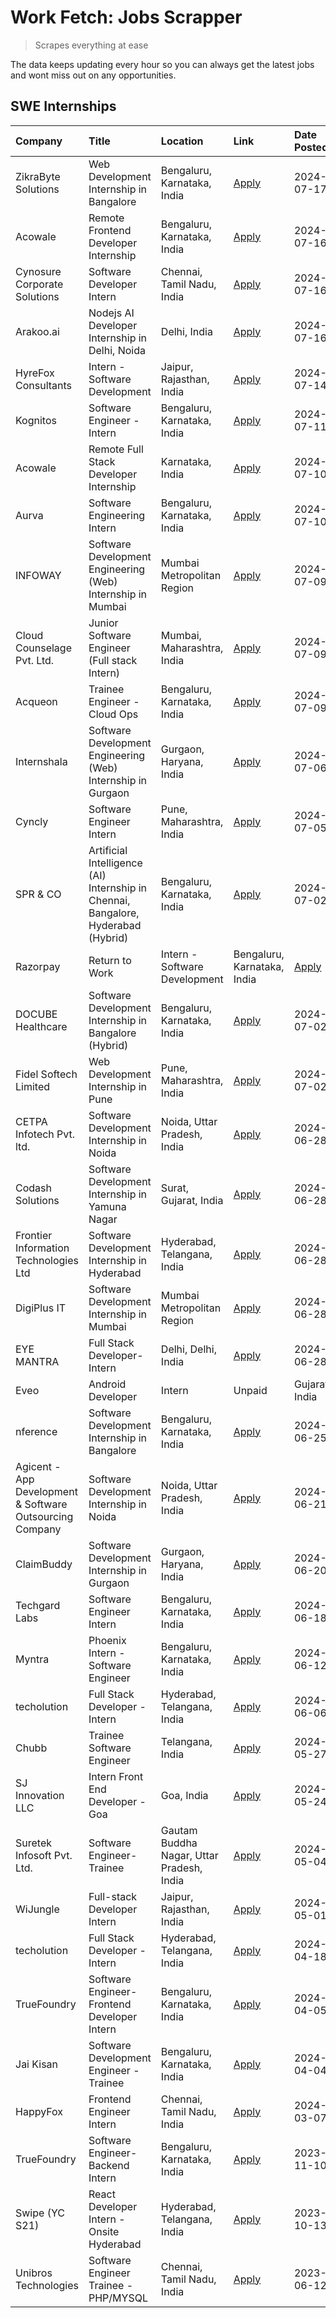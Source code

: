 # Work Fetch: Jobs Scrapper
> Scrapes everything at ease

The data keeps updating every hour so you can always get the latest jobs and wont miss out on any opportunities.

## SWE Internships
<!--START_SECTION:workfetch-->
| Company                                                  | Title                                                                             | Location                                  | Link                                                                                                                                                                                                                                                                                             | Date Posted   |
|:---------------------------------------------------------|:----------------------------------------------------------------------------------|:------------------------------------------|:-------------------------------------------------------------------------------------------------------------------------------------------------------------------------------------------------------------------------------------------------------------------------------------------------|:--------------|
| ZikraByte Solutions                                      | Web Development Internship in Bangalore                                           | Bengaluru, Karnataka, India               | [Apply](https://in.linkedin.com/jobs/view/web-development-internship-in-bangalore-at-zikrabyte-solutions-3978596765?position=58&pageNum=0&refId=iToNvsPR3VeJV9V1IUIDAg%3D%3D&trackingId=gHY5OqBnMC9FieZ6FStBPQ%3D%3D&trk=public_jobs_jserp-result_search-card)                                   | 2024-07-17    |
| Acowale                                                  | Remote Frontend Developer  Internship                                             | Bengaluru, Karnataka, India               | [Apply](https://in.linkedin.com/jobs/view/remote-frontend-developer-internship-at-acowale-3977961421?position=6&pageNum=0&refId=iToNvsPR3VeJV9V1IUIDAg%3D%3D&trackingId=fXuRm6DjuISThDKybvmaQg%3D%3D&trk=public_jobs_jserp-result_search-card)                                                   | 2024-07-16    |
| Cynosure Corporate Solutions                             | Software Developer Intern                                                         | Chennai, Tamil Nadu, India                | [Apply](https://in.linkedin.com/jobs/view/software-developer-intern-at-cynosure-corporate-solutions-3977961460?position=49&pageNum=0&refId=iToNvsPR3VeJV9V1IUIDAg%3D%3D&trackingId=eBXUMGy2e2tJ26yv79yx9Q%3D%3D&trk=public_jobs_jserp-result_search-card)                                        | 2024-07-16    |
| Arakoo.ai                                                | Nodejs AI Developer Internship in Delhi, Noida                                    | Delhi, India                              | [Apply](https://in.linkedin.com/jobs/view/nodejs-ai-developer-internship-in-delhi-noida-at-arakoo-ai-3976424556?position=53&pageNum=0&refId=iToNvsPR3VeJV9V1IUIDAg%3D%3D&trackingId=vtagHLhdAbXKiXm6SG0BBg%3D%3D&trk=public_jobs_jserp-result_search-card)                                       | 2024-07-16    |
| HyreFox Consultants                                      | Intern - Software Development                                                     | Jaipur, Rajasthan, India                  | [Apply](https://in.linkedin.com/jobs/view/intern-software-development-at-hyrefox-consultants-3975991352?position=57&pageNum=0&refId=iToNvsPR3VeJV9V1IUIDAg%3D%3D&trackingId=g2dlwwhhGMUmauSoX%2Bf%2F2A%3D%3D&trk=public_jobs_jserp-result_search-card)                                           | 2024-07-14    |
| Kognitos                                                 | Software Engineer - Intern                                                        | Bengaluru, Karnataka, India               | [Apply](https://in.linkedin.com/jobs/view/software-engineer-intern-at-kognitos-3973566759?position=14&pageNum=0&refId=iToNvsPR3VeJV9V1IUIDAg%3D%3D&trackingId=WmG1uRRpO%2BnPNATQ94nuUw%3D%3D&trk=public_jobs_jserp-result_search-card)                                                           | 2024-07-11    |
| Acowale                                                  | Remote Full Stack Developer Internship                                            | Karnataka, India                          | [Apply](https://in.linkedin.com/jobs/view/remote-full-stack-developer-internship-at-acowale-3971889398?position=4&pageNum=0&refId=iToNvsPR3VeJV9V1IUIDAg%3D%3D&trackingId=h01g5zd7G3bBqZ3Bfeu%2FmA%3D%3D&trk=public_jobs_jserp-result_search-card)                                               | 2024-07-10    |
| Aurva                                                    | Software Engineering Intern                                                       | Bengaluru, Karnataka, India               | [Apply](https://in.linkedin.com/jobs/view/software-engineering-intern-at-aurva-3972234446?position=36&pageNum=0&refId=iToNvsPR3VeJV9V1IUIDAg%3D%3D&trackingId=dWrIotY09rvnU%2F7ylyDy8g%3D%3D&trk=public_jobs_jserp-result_search-card)                                                           | 2024-07-10    |
| INFOWAY                                                  | Software Development Engineering (Web) Internship in Mumbai                       | Mumbai Metropolitan Region                | [Apply](https://in.linkedin.com/jobs/view/software-development-engineering-web-internship-in-mumbai-at-infoway-3971357588?position=16&pageNum=0&refId=iToNvsPR3VeJV9V1IUIDAg%3D%3D&trackingId=rGcasuGvzW7QZl32JEHQyA%3D%3D&trk=public_jobs_jserp-result_search-card)                             | 2024-07-09    |
| Cloud Counselage Pvt. Ltd.                               | Junior Software Engineer (Full stack Intern)                                      | Mumbai, Maharashtra, India                | [Apply](https://in.linkedin.com/jobs/view/junior-software-engineer-full-stack-intern-at-cloud-counselage-pvt-ltd-3967725851?position=26&pageNum=0&refId=iToNvsPR3VeJV9V1IUIDAg%3D%3D&trackingId=%2F3MUYcbm89HBW6yYMf4Zgw%3D%3D&trk=public_jobs_jserp-result_search-card)                         | 2024-07-09    |
| Acqueon                                                  | Trainee Engineer - Cloud Ops                                                      | Bengaluru, Karnataka, India               | [Apply](https://in.linkedin.com/jobs/view/trainee-engineer-cloud-ops-at-acqueon-3971538216?position=39&pageNum=0&refId=iToNvsPR3VeJV9V1IUIDAg%3D%3D&trackingId=nKal2B7sQxQFj01CJIVoWA%3D%3D&trk=public_jobs_jserp-result_search-card)                                                            | 2024-07-09    |
| Internshala                                              | Software Development Engineering (Web) Internship in Gurgaon                      | Gurgaon, Haryana, India                   | [Apply](https://in.linkedin.com/jobs/view/software-development-engineering-web-internship-in-gurgaon-at-internshala-3969146269?position=2&pageNum=0&refId=iToNvsPR3VeJV9V1IUIDAg%3D%3D&trackingId=NhIBRVi0kKOwKJ6ruNnU%2Fg%3D%3D&trk=public_jobs_jserp-result_search-card)                       | 2024-07-06    |
| Cyncly                                                   | Software Engineer Intern                                                          | Pune, Maharashtra, India                  | [Apply](https://in.linkedin.com/jobs/view/software-engineer-intern-at-cyncly-3967695430?position=31&pageNum=0&refId=iToNvsPR3VeJV9V1IUIDAg%3D%3D&trackingId=L393flH%2BSizUCeAVeFf0eg%3D%3D&trk=public_jobs_jserp-result_search-card)                                                             | 2024-07-05    |
| SPR & CO                                                 | Artificial Intelligence (AI) Internship in Chennai, Bangalore, Hyderabad (Hybrid) | Bengaluru, Karnataka, India               | [Apply](https://in.linkedin.com/jobs/view/artificial-intelligence-ai-internship-in-chennai-bangalore-hyderabad-hybrid-at-spr-co-3965687745?position=17&pageNum=0&refId=iToNvsPR3VeJV9V1IUIDAg%3D%3D&trackingId=UjyiG4AIOmgDu10a8IaCgg%3D%3D&trk=public_jobs_jserp-result_search-card)            | 2024-07-02    |
| Razorpay                                                 | Return to Work | Intern - Software Development                                    | Bengaluru, Karnataka, India               | [Apply](https://in.linkedin.com/jobs/view/return-to-work-intern-software-development-at-razorpay-3962938585?position=18&pageNum=0&refId=iToNvsPR3VeJV9V1IUIDAg%3D%3D&trackingId=MtNoxTTWi0GrIj1x5QQCeg%3D%3D&trk=public_jobs_jserp-result_search-card)                                           | 2024-07-02    |
| DOCUBE Healthcare                                        | Software Development Internship in Bangalore (Hybrid)                             | Bengaluru, Karnataka, India               | [Apply](https://in.linkedin.com/jobs/view/software-development-internship-in-bangalore-hybrid-at-docube-healthcare-3965687648?position=24&pageNum=0&refId=iToNvsPR3VeJV9V1IUIDAg%3D%3D&trackingId=EqQdYWaqMdDn2%2F0YLq2Nyw%3D%3D&trk=public_jobs_jserp-result_search-card)                       | 2024-07-02    |
| Fidel Softech Limited                                    | Web Development Internship in Pune                                                | Pune, Maharashtra, India                  | [Apply](https://in.linkedin.com/jobs/view/web-development-internship-in-pune-at-fidel-softech-limited-3965691167?position=30&pageNum=0&refId=iToNvsPR3VeJV9V1IUIDAg%3D%3D&trackingId=1z5T59wLxCLBiFzLBKunQg%3D%3D&trk=public_jobs_jserp-result_search-card)                                      | 2024-07-02    |
| CETPA Infotech Pvt. ltd.                                 | Software Development Internship in Noida                                          | Noida, Uttar Pradesh, India               | [Apply](https://in.linkedin.com/jobs/view/software-development-internship-in-noida-at-cetpa-infotech-pvt-ltd-3963048665?position=3&pageNum=0&refId=iToNvsPR3VeJV9V1IUIDAg%3D%3D&trackingId=uV8VaTgIAXeBaWUzpzlz4g%3D%3D&trk=public_jobs_jserp-result_search-card)                                | 2024-06-28    |
| Codash Solutions                                         | Software Development Internship in Yamuna Nagar                                   | Surat, Gujarat, India                     | [Apply](https://in.linkedin.com/jobs/view/software-development-internship-in-yamuna-nagar-at-codash-solutions-3963050624?position=7&pageNum=0&refId=iToNvsPR3VeJV9V1IUIDAg%3D%3D&trackingId=0dresBRV2%2F2%2BsypEmRbgUA%3D%3D&trk=public_jobs_jserp-result_search-card)                           | 2024-06-28    |
| Frontier Information Technologies Ltd                    | Software Development Internship in Hyderabad                                      | Hyderabad, Telangana, India               | [Apply](https://in.linkedin.com/jobs/view/software-development-internship-in-hyderabad-at-frontier-information-technologies-ltd-3963053272?position=15&pageNum=0&refId=iToNvsPR3VeJV9V1IUIDAg%3D%3D&trackingId=5IPpkE4MoHiv1PqrX%2BaKUA%3D%3D&trk=public_jobs_jserp-result_search-card)          | 2024-06-28    |
| DigiPlus IT                                              | Software Development Internship in Mumbai                                         | Mumbai Metropolitan Region                | [Apply](https://in.linkedin.com/jobs/view/software-development-internship-in-mumbai-at-digiplus-it-3963053036?position=25&pageNum=0&refId=iToNvsPR3VeJV9V1IUIDAg%3D%3D&trackingId=euPHsrPAAb75ILVyadWh2Q%3D%3D&trk=public_jobs_jserp-result_search-card)                                         | 2024-06-28    |
| EYE MANTRA                                               | Full Stack Developer- Intern                                                      | Delhi, Delhi, India                       | [Apply](https://in.linkedin.com/jobs/view/full-stack-developer-intern-at-eye-mantra-3960988037?position=40&pageNum=0&refId=iToNvsPR3VeJV9V1IUIDAg%3D%3D&trackingId=QmmlzwbkhUUpjSKci9dcsA%3D%3D&trk=public_jobs_jserp-result_search-card)                                                        | 2024-06-28    |
| Eveo                                                     | Android Developer | Intern | Unpaid                                               | Gujarat, India                            | [Apply](https://in.linkedin.com/jobs/view/android-developer-intern-unpaid-at-eveo-3960661097?position=55&pageNum=0&refId=iToNvsPR3VeJV9V1IUIDAg%3D%3D&trackingId=u09y4%2Fj%2Bj3jJyHiafRrhcA%3D%3D&trk=public_jobs_jserp-result_search-card)                                                      | 2024-06-27    |
| nference                                                 | Software Development Internship in Bangalore                                      | Bengaluru, Karnataka, India               | [Apply](https://in.linkedin.com/jobs/view/software-development-internship-in-bangalore-at-nference-3959057170?position=12&pageNum=0&refId=iToNvsPR3VeJV9V1IUIDAg%3D%3D&trackingId=uaA%2BrJPdqUJPLXawzstfng%3D%3D&trk=public_jobs_jserp-result_search-card)                                       | 2024-06-25    |
| Agicent - App Development & Software Outsourcing Company | Software Development Internship in Noida                                          | Noida, Uttar Pradesh, India               | [Apply](https://in.linkedin.com/jobs/view/software-development-internship-in-noida-at-agicent-app-development-software-outsourcing-company-3956371813?position=13&pageNum=0&refId=iToNvsPR3VeJV9V1IUIDAg%3D%3D&trackingId=MyHuKkjuBpF2tRh3OvosHg%3D%3D&trk=public_jobs_jserp-result_search-card) | 2024-06-21    |
| ClaimBuddy                                               | Software Development Internship in Gurgaon                                        | Gurgaon, Haryana, India                   | [Apply](https://in.linkedin.com/jobs/view/software-development-internship-in-gurgaon-at-claimbuddy-3954443602?position=11&pageNum=0&refId=iToNvsPR3VeJV9V1IUIDAg%3D%3D&trackingId=grWgc5%2ByRjp9FSzBSSERRw%3D%3D&trk=public_jobs_jserp-result_search-card)                                       | 2024-06-20    |
| Techgard Labs                                            | Software Engineer Intern                                                          | Bengaluru, Karnataka, India               | [Apply](https://in.linkedin.com/jobs/view/software-engineer-intern-at-techgard-labs-3953267005?position=35&pageNum=0&refId=iToNvsPR3VeJV9V1IUIDAg%3D%3D&trackingId=p0P8R93twhLRttWx9W6IXQ%3D%3D&trk=public_jobs_jserp-result_search-card)                                                        | 2024-06-18    |
| Myntra                                                   | Phoenix Intern - Software Engineer                                                | Bengaluru, Karnataka, India               | [Apply](https://in.linkedin.com/jobs/view/phoenix-intern-software-engineer-at-myntra-3947244832?position=32&pageNum=0&refId=iToNvsPR3VeJV9V1IUIDAg%3D%3D&trackingId=4unuJqLm8dGGJ7BOqiZGcA%3D%3D&trk=public_jobs_jserp-result_search-card)                                                       | 2024-06-12    |
| techolution                                              | Full Stack Developer - Intern                                                     | Hyderabad, Telangana, India               | [Apply](https://in.linkedin.com/jobs/view/full-stack-developer-intern-at-techolution-3947911862?position=41&pageNum=0&refId=iToNvsPR3VeJV9V1IUIDAg%3D%3D&trackingId=Pz7Yzv9cV0qF2TJxO7hGrQ%3D%3D&trk=public_jobs_jserp-result_search-card)                                                       | 2024-06-06    |
| Chubb                                                    | Trainee Software Engineer                                                         | Telangana, India                          | [Apply](https://in.linkedin.com/jobs/view/trainee-software-engineer-at-chubb-3955950075?position=22&pageNum=0&refId=iToNvsPR3VeJV9V1IUIDAg%3D%3D&trackingId=LGChgbz5cGZqfIZscyTmrQ%3D%3D&trk=public_jobs_jserp-result_search-card)                                                               | 2024-05-27    |
| SJ Innovation LLC                                        | Intern Front End Developer - Goa                                                  | Goa, India                                | [Apply](https://in.linkedin.com/jobs/view/intern-front-end-developer-goa-at-sj-innovation-llc-3931678611?position=8&pageNum=0&refId=iToNvsPR3VeJV9V1IUIDAg%3D%3D&trackingId=kEHbdRPbbMvbpJUydxhGfA%3D%3D&trk=public_jobs_jserp-result_search-card)                                               | 2024-05-24    |
| Suretek Infosoft Pvt. Ltd.                               | Software Engineer-Trainee                                                         | Gautam Buddha Nagar, Uttar Pradesh, India | [Apply](https://in.linkedin.com/jobs/view/software-engineer-trainee-at-suretek-infosoft-pvt-ltd-3916999948?position=27&pageNum=0&refId=iToNvsPR3VeJV9V1IUIDAg%3D%3D&trackingId=UN9huRdoDzePmL5IUkKxgQ%3D%3D&trk=public_jobs_jserp-result_search-card)                                            | 2024-05-04    |
| WiJungle                                                 | Full-stack Developer Intern                                                       | Jaipur, Rajasthan, India                  | [Apply](https://in.linkedin.com/jobs/view/full-stack-developer-intern-at-wijungle-3912864543?position=54&pageNum=0&refId=iToNvsPR3VeJV9V1IUIDAg%3D%3D&trackingId=iSv8EuKq7UCYP17tNYh5Iw%3D%3D&trk=public_jobs_jserp-result_search-card)                                                          | 2024-05-01    |
| techolution                                              | Full Stack Developer - Intern                                                     | Hyderabad, Telangana, India               | [Apply](https://in.linkedin.com/jobs/view/full-stack-developer-intern-at-techolution-3904814977?position=50&pageNum=0&refId=iToNvsPR3VeJV9V1IUIDAg%3D%3D&trackingId=xxhj5g1INfGPNQ97DC37hg%3D%3D&trk=public_jobs_jserp-result_search-card)                                                       | 2024-04-18    |
| TrueFoundry                                              | Software Engineer- Frontend Developer Intern                                      | Bengaluru, Karnataka, India               | [Apply](https://in.linkedin.com/jobs/view/software-engineer-frontend-developer-intern-at-truefoundry-3887320206?position=21&pageNum=0&refId=iToNvsPR3VeJV9V1IUIDAg%3D%3D&trackingId=b%2B5T%2Bg%2BRpvTxAkrjSubtMA%3D%3D&trk=public_jobs_jserp-result_search-card)                                 | 2024-04-05    |
| Jai Kisan                                                | Software Development Engineer - Trainee                                           | Bengaluru, Karnataka, India               | [Apply](https://in.linkedin.com/jobs/view/software-development-engineer-trainee-at-jai-kisan-3913911193?position=23&pageNum=0&refId=iToNvsPR3VeJV9V1IUIDAg%3D%3D&trackingId=4kbSgndz4HSYHmv1D7JrLw%3D%3D&trk=public_jobs_jserp-result_search-card)                                               | 2024-04-04    |
| HappyFox                                                 | Frontend Engineer Intern                                                          | Chennai, Tamil Nadu, India                | [Apply](https://in.linkedin.com/jobs/view/frontend-engineer-intern-at-happyfox-3848357951?position=59&pageNum=0&refId=iToNvsPR3VeJV9V1IUIDAg%3D%3D&trackingId=TBtXG%2B80f%2FCUfyiohgIF%2BQ%3D%3D&trk=public_jobs_jserp-result_search-card)                                                       | 2024-03-07    |
| TrueFoundry                                              | Software Engineer-Backend Intern                                                  | Bengaluru, Karnataka, India               | [Apply](https://in.linkedin.com/jobs/view/software-engineer-backend-intern-at-truefoundry-3779508170?position=37&pageNum=0&refId=iToNvsPR3VeJV9V1IUIDAg%3D%3D&trackingId=cRolHH8iU9mrohg%2FQrT0Ng%3D%3D&trk=public_jobs_jserp-result_search-card)                                                | 2023-11-10    |
| Swipe (YC S21)                                           | React Developer Intern - Onsite Hyderabad                                         | Hyderabad, Telangana, India               | [Apply](https://in.linkedin.com/jobs/view/react-developer-intern-onsite-hyderabad-at-swipe-yc-s21-3737600089?position=48&pageNum=0&refId=iToNvsPR3VeJV9V1IUIDAg%3D%3D&trackingId=kBWV24mC47Xg0OfDmk%2BEQg%3D%3D&trk=public_jobs_jserp-result_search-card)                                        | 2023-10-13    |
| Unibros Technologies                                     | Software Engineer Trainee - PHP/MYSQL                                             | Chennai, Tamil Nadu, India                | [Apply](https://in.linkedin.com/jobs/view/software-engineer-trainee-php-mysql-at-unibros-technologies-3656599241?position=42&pageNum=0&refId=iToNvsPR3VeJV9V1IUIDAg%3D%3D&trackingId=lx2v1%2BAn%2BQfdbaEphD6TBA%3D%3D&trk=public_jobs_jserp-result_search-card)                                  | 2023-06-12    |
<!--END_SECTION:workfetch-->
